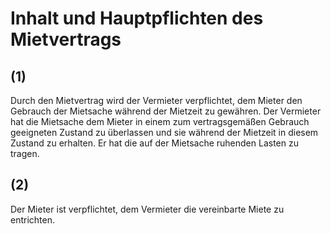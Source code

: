 # Inhalt und Hauptpflichten des Mietvertrags



## (1)

 Durch den Mietvertrag wird der Vermieter verpflichtet, dem Mieter den Gebrauch der Mietsache während der Mietzeit zu gewähren. Der Vermieter hat die Mietsache dem Mieter in einem zum vertragsgemäßen Gebrauch geeigneten Zustand zu überlassen und sie während der Mietzeit in diesem Zustand zu erhalten. Er hat die auf der Mietsache ruhenden Lasten zu tragen.

## (2)

 Der Mieter ist verpflichtet, dem Vermieter die vereinbarte Miete zu entrichten. 

